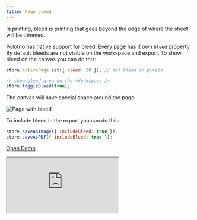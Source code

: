 ```yaml
---
title: Page bleed
---
```


In printing, bleed is printing that goes beyond the edge of where the sheet will be trimmed.

Polotno has native support for bleed. Every page has it own `bleed` property. By default bleeds are not visible on the workspace and export. To show bleed on the canvas you can do this:

```js
store.activePage.set({ bleed: 20 }); // set bleed in pixels

// show bleed area on the <Workspace />
store.toggleBleed(true);
```

The canvas will have special space around the page:

![Page with bleed](/img/page-with-bleed.png)

To include bleed in the export you can do this:

```js
store.saveAsImage({ includeBleed: true });
store.saveAsPDF({ includeBleed: true });
```

<p><a className="button button--primary" href="https://codesandbox.io/s/github/polotno-project/polotno-site/tree/source/examples/polotno-page-bleed" target="_blank">Open Demo</a></p>

<iframe
    src="https://codesandbox.io/embed/github/polotno-project/polotno-site/tree/source/examples/polotno-page-bleed?fontsize=11&hidenavigation=1&theme=dark&view=preview"
    style={{
      width: '100%',
      height: '700px',
      border: 0,
      overflow: 'hidden',
    }}
    title="Polotno demo"
    allow="geolocation; microphone; camera; midi; vr; accelerometer; gyroscope; payment; ambient-light-sensor; encrypted-media; usb"
    sandbox="allow-modals allow-forms allow-popups allow-scripts allow-same-origin allow-downloads"
  ></iframe>
